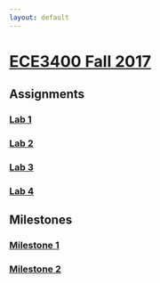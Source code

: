 ```yaml
---
layout: default
---
```


# [ECE3400 Fall 2017](https://kristinanemeth.github.io/group14/)
## Assignments

### [Lab 1](./Lab1.md)
### [Lab 2](./Lab2.md)
### [Lab 3](./lab3.md)
### [Lab 4](./Lab4.md)

## Milestones

### [Milestone 1](./milestone1.md)
### [Milestone 2](./milestone2.md)


